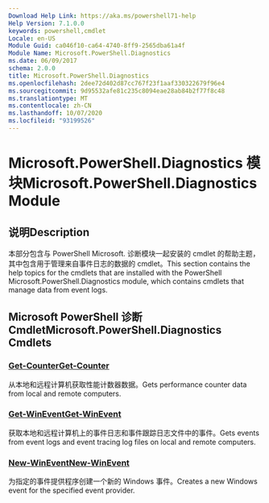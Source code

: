 ```yaml
---
Download Help Link: https://aka.ms/powershell71-help
Help Version: 7.1.0.0
keywords: powershell,cmdlet
Locale: en-US
Module Guid: ca046f10-ca64-4740-8ff9-2565dba61a4f
Module Name: Microsoft.PowerShell.Diagnostics
ms.date: 06/09/2017
schema: 2.0.0
title: Microsoft.PowerShell.Diagnostics
ms.openlocfilehash: 2dee72d402d87cc767f23f1aaf330322679f96e4
ms.sourcegitcommit: 9d95532afe81c235c8094eae28ab84b2f77f8c48
ms.translationtype: MT
ms.contentlocale: zh-CN
ms.lasthandoff: 10/07/2020
ms.locfileid: "93199526"
---
```

# <span data-ttu-id="1eb72-103">Microsoft.PowerShell.Diagnostics 模块</span><span class="sxs-lookup"><span data-stu-id="1eb72-103">Microsoft.PowerShell.Diagnostics Module</span></span>

## <span data-ttu-id="1eb72-104">说明</span><span class="sxs-lookup"><span data-stu-id="1eb72-104">Description</span></span>

<span data-ttu-id="1eb72-105">本部分包含与 PowerShell Microsoft. 诊断模块一起安装的 cmdlet 的帮助主题，其中包含用于管理来自事件日志的数据的 cmdlet。</span><span class="sxs-lookup"><span data-stu-id="1eb72-105">This section contains the help topics for the cmdlets that are installed with the PowerShell Microsoft.PowerShell.Diagnostics module, which contains cmdlets that manage data from event logs.</span></span>

## <span data-ttu-id="1eb72-106">Microsoft PowerShell 诊断 Cmdlet</span><span class="sxs-lookup"><span data-stu-id="1eb72-106">Microsoft.PowerShell.Diagnostics Cmdlets</span></span>

### [<span data-ttu-id="1eb72-107">Get-Counter</span><span class="sxs-lookup"><span data-stu-id="1eb72-107">Get-Counter</span></span>](Get-Counter.md)
<span data-ttu-id="1eb72-108">从本地和远程计算机获取性能计数器数据。</span><span class="sxs-lookup"><span data-stu-id="1eb72-108">Gets performance counter data from local and remote computers.</span></span>

### [<span data-ttu-id="1eb72-109">Get-WinEvent</span><span class="sxs-lookup"><span data-stu-id="1eb72-109">Get-WinEvent</span></span>](Get-WinEvent.md)
<span data-ttu-id="1eb72-110">获取本地和远程计算机上的事件日志和事件跟踪日志文件中的事件。</span><span class="sxs-lookup"><span data-stu-id="1eb72-110">Gets events from event logs and event tracing log files on local and remote computers.</span></span>

### [<span data-ttu-id="1eb72-111">New-WinEvent</span><span class="sxs-lookup"><span data-stu-id="1eb72-111">New-WinEvent</span></span>](New-WinEvent.md)
<span data-ttu-id="1eb72-112">为指定的事件提供程序创建一个新的 Windows 事件。</span><span class="sxs-lookup"><span data-stu-id="1eb72-112">Creates a new Windows event for the specified event provider.</span></span>

